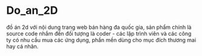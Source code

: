 # Do_an_2D
đồ án 2d với nội dung trang web bán hàng đa quốc gia, sản phẩm chính là source code nhắm đến đối tượng là coder - các lập trình viên và các công ty có nhu cầu mua các ứng dụng, phần mền dùng cho mục đích thương mai hay cá nhân.
